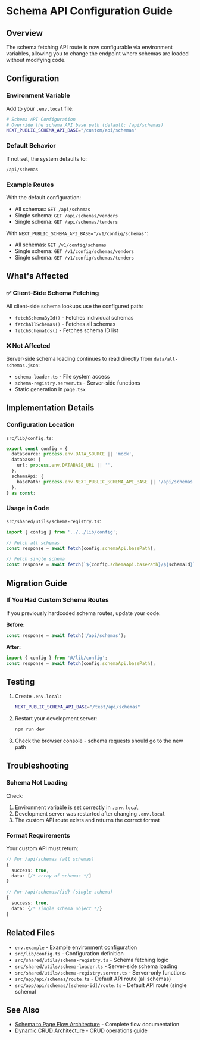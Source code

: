 # Schema API Configuration Guide

## Overview

The schema fetching API route is now configurable via environment variables, allowing you to change the endpoint where schemas are loaded without modifying code.

## Configuration

### Environment Variable

Add to your `.env.local` file:

```bash
# Schema API Configuration
# Override the schema API base path (default: /api/schemas)
NEXT_PUBLIC_SCHEMA_API_BASE="/custom/api/schemas"
```

### Default Behavior

If not set, the system defaults to:
```
/api/schemas
```

### Example Routes

With the default configuration:
- All schemas: `GET /api/schemas`
- Single schema: `GET /api/schemas/vendors`
- Single schema: `GET /api/schemas/tenders`

With `NEXT_PUBLIC_SCHEMA_API_BASE="/v1/config/schemas"`:
- All schemas: `GET /v1/config/schemas`
- Single schema: `GET /v1/config/schemas/vendors`
- Single schema: `GET /v1/config/schemas/tenders`

## What's Affected

### ✅ Client-Side Schema Fetching

All client-side schema lookups use the configured path:
- `fetchSchemaById()` - Fetches individual schemas
- `fetchAllSchemas()` - Fetches all schemas
- `fetchSchemaIds()` - Fetches schema ID list

### ❌ Not Affected

Server-side schema loading continues to read directly from `data/all-schemas.json`:
- `schema-loader.ts` - File system access
- `schema-registry.server.ts` - Server-side functions
- Static generation in `page.tsx`

## Implementation Details

### Configuration Location

`src/lib/config.ts`:
```typescript
export const config = {
  dataSource: process.env.DATA_SOURCE || 'mock',
  database: {
    url: process.env.DATABASE_URL || '',
  },
  schemaApi: {
    basePath: process.env.NEXT_PUBLIC_SCHEMA_API_BASE || '/api/schemas',
  },
} as const;
```

### Usage in Code

`src/shared/utils/schema-registry.ts`:
```typescript
import { config } from '../../lib/config';

// Fetch all schemas
const response = await fetch(config.schemaApi.basePath);

// Fetch single schema
const response = await fetch(`${config.schemaApi.basePath}/${schemaId}`);
```

## Migration Guide

### If You Had Custom Schema Routes

If you previously hardcoded schema routes, update your code:

**Before:**
```typescript
const response = await fetch('/api/schemas');
```

**After:**
```typescript
import { config } from '@/lib/config';
const response = await fetch(config.schemaApi.basePath);
```

## Testing

1. Create `.env.local`:
   ```bash
   NEXT_PUBLIC_SCHEMA_API_BASE="/test/api/schemas"
   ```

2. Restart your development server:
   ```bash
   npm run dev
   ```

3. Check the browser console - schema requests should go to the new path

## Troubleshooting

### Schema Not Loading

Check:
1. Environment variable is set correctly in `.env.local`
2. Development server was restarted after changing `.env.local`
3. The custom API route exists and returns the correct format

### Format Requirements

Your custom API must return:
```typescript
// For /api/schemas (all schemas)
{
  success: true,
  data: [/* array of schemas */]
}

// For /api/schemas/{id} (single schema)
{
  success: true,
  data: {/* single schema object */}
}
```

## Related Files

- `env.example` - Example environment configuration
- `src/lib/config.ts` - Configuration definition
- `src/shared/utils/schema-registry.ts` - Schema fetching logic
- `src/shared/utils/schema-loader.ts` - Server-side schema loading
- `src/shared/utils/schema-registry.server.ts` - Server-only functions
- `src/app/api/schemas/route.ts` - Default API route (all schemas)
- `src/app/api/schemas/[schema-id]/route.ts` - Default API route (single schema)

## See Also

- [Schema to Page Flow Architecture](./SCHEMA_TO_PAGE_FLOW.md) - Complete flow documentation
- [Dynamic CRUD Architecture](./DYNAMIC_CRUD_ARCHITECTURE.md) - CRUD operations guide
